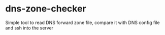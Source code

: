 # dns-zone-checker
Simple tool to read DNS forward zone file, compare it with DNS config file and ssh into the server
